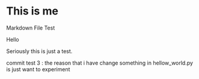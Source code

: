 # This is me 

Markdown File Test 

Hello

Seriously this is just a test.


commit test 3 : the reason that i have change something in hellow_world.py is just want to experiment 